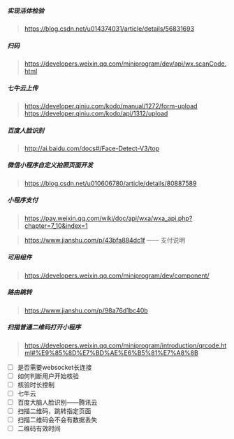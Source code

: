 ##### 实现活体检验
> https://blog.csdn.net/u014374031/article/details/56831693

##### 扫码
> https://developers.weixin.qq.com/miniprogram/dev/api/wx.scanCode.html

##### 七牛云上传
> https://developer.qiniu.com/kodo/manual/1272/form-upload
> https://developer.qiniu.com/kodo/api/1312/upload

##### 百度人脸识别
> http://ai.baidu.com/docs#/Face-Detect-V3/top

##### 微信小程序自定义拍照页面开发
> https://blog.csdn.net/u010606780/article/details/80887589

##### 小程序支付
> https://pay.weixin.qq.com/wiki/doc/api/wxa/wxa_api.php?chapter=7_10&index=1

> https://www.jianshu.com/p/43bfa884dc1f  —— 支付说明


##### 可用组件
> https://developers.weixin.qq.com/miniprogram/dev/component/

##### 路由跳转
> https://www.jianshu.com/p/98a76d1bc40b

##### 扫描普通二维码打开小程序
> https://developers.weixin.qq.com/miniprogram/introduction/qrcode.html#%E9%85%8D%E7%BD%AE%E6%B5%81%E7%A8%8B


- [ ] 是否需要websocket长连接 
- [ ] 如何判断用户开始核验
- [ ] 核验时长控制
- [ ] 七牛云
- [ ] 百度大脑人脸识别——腾讯云
- [ ] 扫描二维码，跳转指定页面
- [ ] 扫描二维码会不会有数据丢失
- [ ] 二维码有效时间